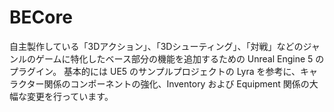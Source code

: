 # BECore
 
自主製作している「3Dアクション」、「3Dシューティング」、「対戦」などのジャンルのゲームに特化したベース部分の機能を追加するための Unreal Engine 5 のプラグイン。
基本的には UE5 のサンプルプロジェクトの Lyra を参考に、キャラクター関係のコンポーネントの強化、Inventory および Equipment 関係の大幅な変更を行っています。
